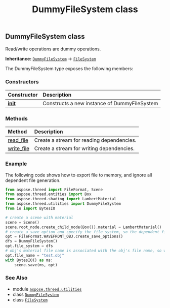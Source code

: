 ﻿---
title: DummyFileSystem class
second_title: Aspose.3D for Python via .NET API References
description: 
type: docs
weight: 30
url: /aspose.threed.utilities/dummyfilesystem/
is_root: false
---

## DummyFileSystem class

Read/write operations are dummy operations.



**Inheritance:** [`DummyFileSystem`](/3d/python-net/aspose.threed.utilities/dummyfilesystem) → 
[`FileSystem`](/3d/python-net/aspose.threed.utilities/filesystem)



The DummyFileSystem type exposes the following members:

### Constructors
| Constructor | Description |
| :- | :- |
| [__init__](/3d/python-net/aspose.threed.utilities/dummyfilesystem/__init__/#) | Constructs a new instance of DummyFileSystem |


### Methods
| Method | Description |
| :- | :- |
| [read_file](/3d/python-net/aspose.threed.utilities/dummyfilesystem/read_file/#str-aspose.threed.formats.IOConfig) | Create a stream for reading dependencies. |
| [write_file](/3d/python-net/aspose.threed.utilities/dummyfilesystem/write_file/#str-aspose.threed.formats.IOConfig) | Create a stream for writing dependencies. |



### Example 


The following code shows how to export file to memory, and ignore all dependent file generation.

```python
from aspose.threed import FileFormat, Scene
from aspose.threed.entities import Box
from aspose.threed.shading import LambertMaterial
from aspose.threed.utilities import DummyFileSystem
from io import BytesIO

# create a scene with material
scene = Scene()
scene.root_node.create_child_node(Box()).material = LambertMaterial()
# create a save option and specify the file system, so the dependent file will be written to memory
opt = FileFormat.WAVEFRONT_OBJ.create_save_options()
dfs = DummyFileSystem()
opt.file_system = dfs
# obj's material file name is associated with the obj's file name, so we need a explicit name.
opt.file_name = "test.obj"
with BytesIO() as ms:
    scene.save(ms, opt)

```

### See Also
* module [`aspose.threed.utilities`](..)
* class [`DummyFileSystem`](/3d/python-net/aspose.threed.utilities/dummyfilesystem)
* class [`FileSystem`](/3d/python-net/aspose.threed.utilities/filesystem)
